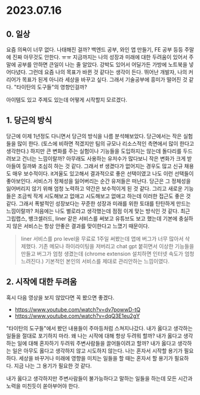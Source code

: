 # 2023.07.16

## 0. 일상

요즘 의욕이 너무 없다. 나태해진 걸까? 백엔드 공부, 와인 앱 만들기, FE 공부 등등 주말에 진짜 아무것도 안한다. ㅠㅠ 지금까지는 나의 성장과 미래에 대한 두려움이 있어서 주말에 공부를 안하면 큰일이 나는 줄 알았다. 강박도 있어서 어딜가든 가방에 노트북을 넣어다녔다. 그런데 요즘 나의 목표가 바뀐 것 같다는 생각이 든다. 뛰어난 개발자, 나의 커리어가 목표가 된게 아니라 세상을 바꾸고 싶다. 그래서 기술공부에 흥미가 떨어진 것 같다. "타이탄의 도구들"의 영향인걸까?

아이템도 있고 주제도 있는데 어떻게 시작할지 모르겠다.

## 1. 당근의 방식

당근에 이제 1년정도 다니면서 당근의 방식을 나름 분석해보았다. 당근에서는 작은 실험들을 많이 한다. (토스에 비하면 적겠지만 팀의 규모나 리소스적인 측면에서 많이 한다고 생각한다.) 하지만 큰 변화를 주는 실험이나 기능들을 도입하지는 않는데 돌다리를 두드려보고 건너는 느낌이랄까? 아무래도 사용하는 유저수가 많다보니 작은 변화가 크게 받아들여 질까봐 조심히 하는 것 같다. 그래서 tf 생겼다가 없어지는 경우도 많고 신규 채용도 매우 보수적이다. it겨울도 있고해서 결과적으로 좋은 선택이였고 나도 이런 선택들이 좋아보인다. 서비스가 정체성을 잃어버리는 순간 유저들은 떠난다. 당근은 그 정체성을 잃어버리지 않기 위해 엄청 노력하고 약간은 보수적이게 된 것 같다. 그리고 새로운 기능들은 조금씩 작게 시도해보고 없애고 시도해보고 없애고 하는데 이러한 접근도 좋은 것 같다. 그래서 폭발적인 성장보다는 꾸준한 성장과 미래를 위한 토대를 탄탄하게 만드는 느낌이랄까? 처음에는 나도 별로라고 생각했는데 점점 이게 맞는 방식인 것 같다. 최근 그립랩스, 뱅크셀러드, liner 같은 서비스를 써보고 유튜브도 보고 했는데 기본에 충실하지 않은 서비스는 항상 안좋은 결과를 맞이한다고 느꼈기 때문이다. 

> liner 서비스를 pro level을 무료로 1주일 써봤는데 앱에 버그가 너무 많아서 삭제했다. 기존 메모나 하이라이팅을 저버리고 chat gpt 붙히면서 이상한 기능들을 만들고 버그가 엄청 생겼는데 (chrome extension 설치하면 인터넷 속도가 엄청 느려진다.) 기본적인 본인의 서비스를 제대로 관리안하는 느낌이였다.

## 2. 시작에 대한 두려움

혹시 다음 영상을 보지 않았다면 꼭 봤으면 좋겠다.

- https://www.youtube.com/watch?v=dv7powwD-tQ
- https://www.youtube.com/watch?v=dqQ3E1eu2gY

"타이탄의 도구들"에서 봤던 내용들이 주마등처럼 스쳐지나갔다. 내가 옳다고 생각하는 일들을 절대로 포기하지 마라. 왜 나는 시작에 대해 항상 두려워 할까? 내가 옳다고 생각하는 일에 대해 혼자하기 두려워 주변사람들을 끌어들이려고 할까? 내가 옳다고 생각하는 일은 아무도 옳다고 생각하지 않고 시도하지 않는다. 나는 혼자서 시작할 용기가 필요하다. 세상을 바꾸거나 미래에 영향을 미치는 일들을 할 때는 혼자서 할 용기가 필요하다. 지금 나는 그 용기가 필요한 것 같다.

내가 옳다고 생각하지만 주변사람들이 불가능하다고 말하는 일들을 하는데 모든 시간과 노력을 미친듯이 쏟아부어야 한다.

